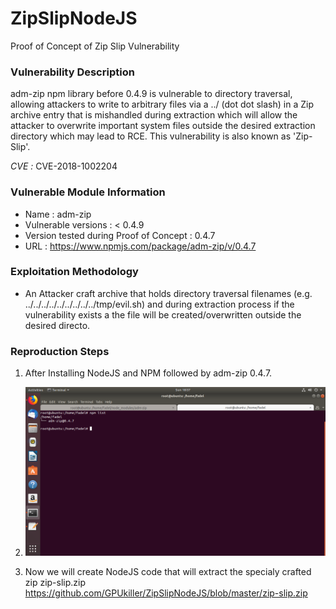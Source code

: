 # ZipSlipNodeJS
Proof of Concept of Zip Slip Vulnerability
### Vulnerability Description
adm-zip npm library before 0.4.9 is vulnerable to directory traversal, allowing attackers to write to arbitrary files via a ../ (dot dot slash) in a Zip archive entry that is mishandled during extraction which will allow the attacker to overwrite important system files outside the desired extraction directory which may lead to RCE. This vulnerability is also known as 'Zip-Slip'.

*CVE :* CVE-2018-1002204

### Vulnerable Module Information 
* Name : adm-zip 
* Vulnerable versions : < 0.4.9
* Version tested during Proof of Concept : 0.4.7
* URL : https://www.npmjs.com/package/adm-zip/v/0.4.7

### Exploitation Methodology 
* An Attacker craft archive that holds directory traversal filenames (e.g. ../../../../../../../../../tmp/evil.sh) and during extraction process if the vulnerability exists a the file will be created/overwritten outside the desired directo.

### Reproduction Steps 
1) After Installing NodeJS and NPM followed by adm-zip 0.4.7.

2) ![alt text](https://raw.githubusercontent.com/GPUkiller/ZipSlipNodeJS/master/1.png)

3) Now we will create NodeJS code that will extract the specialy crafted zip zip-slip.zip
https://github.com/GPUkiller/ZipSlipNodeJS/blob/master/zip-slip.zip
